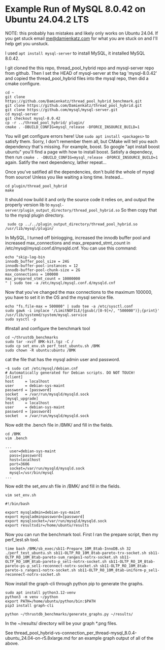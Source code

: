 # Example Run of MySQL 8.0.42 on Ubuntu 24.04.2 LTS

NOTE: this probably has mistakes and likely only works on Ubuntu 24.04. If you get stuck email me@damienkatz.com for what you are stuck on and I'll help get you unstuck.

I used `apt install mysql-server` to install MySQL, it installed MySQL 8.0.42.

I git cloned the this repo, thread_pool_hybrid repo and mysql-server repo from github. Then I set the HEAD of mysql-server at the tag 'mysql-8.0.42' and copied the thread_pool_hybrid files into the mysql repo, then did a cmake configure.

```
cd ~
git clone https://github.com/Damienkatz/thread_pool_hybrid_benchmark.git
git clone https://github.com/Damienkatz/thread_pool_hybrid.git
git clone https://github.com/mysql/mysql-server.git
cd mysql-server
git checkout mysql-8.0.42
cp -r ../thread_pool_hybrid/ plugin/
cmake . -DBUILD_CONFIG=mysql_release -DFORCE_INSOURCE_BUILD=1
```

You will get configure errors here! Use `sudo apt install <packages>` to satisfy them. Sorry, I don't remember them all, but CMake will tell you each dependency that's missing. For example, boost. So google "apt install boost ubuntu" you'll find a page with how to install boost. Satisfy a dependecy, then run `cmake . -DBUILD_CONFIG=mysql_release -DFORCE_INSOURCE_BUILD=1` again. Satify the next dependency, lather repeat...

Once you've satified all the dependencies, don't build the whole of mysql from source! Unless you like waiting a long time. Instead...

```
cd plugin/thread_pool_hybrid
make
```

It should now build it and only the source code it relies on, and output the properly version lib to `mysql-server/plugin_output_directory/thread_pool_hybrid.so` So then copy that to the mysql plugin directory.

```
 sudo cp ../../plugin_output_directory/thread_pool_hybrid.so /usr/lib/mysql/plugin/
```

In MySQL, I turned off binlogging, increased the innodb buffer pool and increased max_connections and max_prepared_stmt_count in /etc/mysql/mysql.conf.d/mysqld.cnf. You can use this command:

```
echo "skip-log-bin
innodb_buffer_pool_size = 24G
innodb-buffer-pool-instances = 12
innodb-buffer-pool-chunk-size = 2G
max_connections = 100000
max_prepared_stmt_count = 10000000
" | sudo tee -a /etc/mysql/mysql.conf.d/mysqld.cnf
```

Now that you've changed the max connections to the maximum 100000, you have to set it in the OS and the mysql service file.

```
echo "fs.file-max = 500000" | sudo tee -a /etc/sysctl.conf
sudo gawk -i inplace '/LimitNOFILE/{gsub(/[0-9]+/, "500000")};{print}' /usr/lib/systemd/system/mysql.service
sudo sysctl -p
```

#Install and configure the benchmark tool

```
cd ~/thrustdb_benchmarks
sudo tar -xvzf BMK-kit.tgz -C /
sudo cp set_env.sh perf_test_ubuntu.sh /BMK
sudo chown -R ubuntu:ubuntu /BMK
```

cat the file that has the mysql admin user and password.

```
~$ sudo cat /etc/mysql/debian.cnf
# Automatically generated for Debian scripts. DO NOT TOUCH!
[client]
host     = localhost
user     = debian-sys-maint
password = [password]
socket   = /var/run/mysqld/mysqld.sock
[mysql_upgrade]
host     = localhost
user     = debian-sys-maint
password = [password]
socket   = /var/run/mysqld/mysqld.sock
```

Now edit the .bench file in /BMK/ and fill in the fields.

```
cd /BMK
vim .bench
```

```
...
  user=debian-sys-maint
  pass=[password]
  host=localhost
  port=3606
  socket=/var/run/mysqld/mysqld.sock
  mysql=/usr/bin/mysql
...
```


Now edit the set_env.sh file in /BMK/ and fill in the fields.

```
vim set_env.sh
```

```
#!/bin/bash

export mysqladmin=debian-sys-maint
export mysqladminpassword=[password]
export mysqlsocket=/var/run/mysqld/mysqld.sock
export resultsdir=/home/ubuntu/results
```

Now you can run the benchmark tool. First I ran the prepare script, then my perf_test.sh tool.

```
time bash /BMK/sb_exec/sb11-Prepare_10M_8tab-InnoDB.sh 32
./perf_test_ubuntu.sh sb11-OLTP_RO_10M_8tab-pareto-trx-socket.sh sb11-OLTP_RO_10M_8tab-pareto-sum_ranges1-notrx-socket.sh sb11-OLTP_RO_10M_8tab-pareto-p_sel1-notrx-socket.sh sb11-OLTP_RO_1M_8tab-pareto-ps-p_sel1-reconnect-notrx-socket.sh sb11-OLTP_RO_10M_8tab-pareto-s_ranges1-notrx-socket.sh sb11-OLTP_RO_10M_8tab-uniform-p_sel1-reconnect-notrx-socket.sh
```

Now install the graph-cli through python pip to generate the graphs.

```
sudo apt install python3.12-venv
python3 -m venv ~/python
export PATH=/home/ubuntu/python/bin:$PATH
pip3 install graph-cli

python ~/thrustdb_benchmarks/generate_graphs.py ~/results/
```

In the ~/results/ directory will be your graph *.png files.

See thread_pool_hybrid-vs-connection_per_thread-mysql_8.0.4-ubuntu_24.04-on-r5.8xlarge.md for an example graph output of all of the above.

